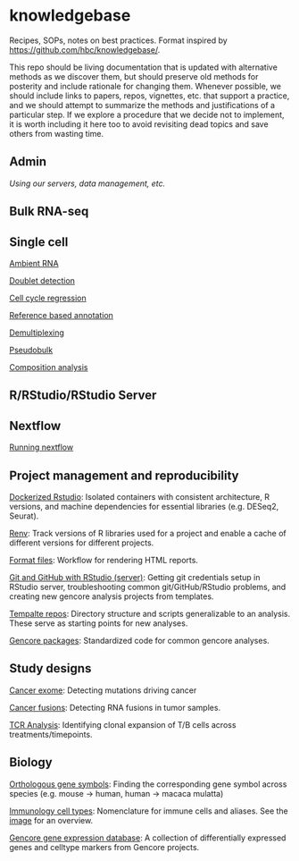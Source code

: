 # knowledgebase

Recipes, SOPs, notes on best practices. Format inspired by <https://github.com/hbc/knowledgebase/>.

This repo should be living documentation that is updated with alternative methods as we discover them, but should preserve old methods for posterity and include rationale for changing them. Whenever possible, we should include links to papers, repos, vignettes, etc. that support a practice, and we should attempt to summarize the methods and justifications of a particular step. If we explore a procedure that we decide not to implement, it is worth including it here too to avoid revisiting dead topics and save others from wasting time.

## Admin

*Using our servers, data management, etc.*

## Bulk RNA-seq

## Single cell

[Ambient RNA](Single_cell/Ambient_RNA.md)

[Doublet detection](Single_cell/Doublet_detection.md)

[Cell cycle regression](Single_cell/Cell_cycle_regression.md)

[Reference based annotation](Single_cell/Reference_based_annotation.md)

[Demultiplexing](Single_cell/Demultiplexing.md)

[Pseudobulk](Single_cell/pseudobulk.md)

[Composition analysis](Single_cell/Composition_analysis.md)

## R/RStudio/RStudio Server

## Nextflow

[Running nextflow](Nextflow/Running_nextflow.md)

## Project management and reproducibility

[Dockerized Rstudio](Project_management_and_reproducibility/Dockerized_Rstudio.md): Isolated containers with consistent architecture, R versions, and machine dependencies for essential libraries (e.g. DESeq2, Seurat).

[Renv](Project_management_and_reproducibility/Renv.md): Track versions of R libraries used for a project and enable a cache of different versions for different projects.

[Format files](Project_management_and_reproducibility/Format_files.md): Workflow for rendering HTML reports.

[Git and GitHub with RStudio (server)](Project_management_and_reproducibility/git_and_github_with_rstudio.md): Getting git credentials setup in RStudio server, troubleshooting common git/GitHub/RStudio problems, and creating new gencore analysis projects from templates.

[Tempalte repos](Project_management_and_reproducibility/template_repos.md): Directory structure and scripts generalizable to an analysis. These serve as starting points for new analyses. 

[Gencore packages](Project_management_and_reproducibility/gencore_packages.md): Standardized code for common gencore analyses.

## Study designs

[Cancer exome](study_designs/Cancer_exome.md): Detecting mutations driving cancer

[Cancer fusions](study_designs/Cancer_fusions.md): Detecting RNA fusions in tumor samples.

[TCR Analysis](study_designs/TCR_Analysis.md): Identifying clonal expansion of T/B cells across treatments/timepoints.

## Biology

[Orthologous gene symbols](Biology/orthologous_gene_symbols.md): Finding the corresponding gene symbol across species (e.g. mouse -\> human, human -\> macaca mulatta)

[Immunology cell types](Biology/celltype-heirarchy.yaml): Nomenclature for immune cells and aliases. See the [image](Biology/celltype-heirarchy.pdf) for an overview.

[Gencore gene expression database](Biology/Gencore_gene_expression_database.md): A collection of differentially expressed genes and celltype markers from Gencore projects.
